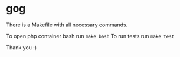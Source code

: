 # gog

There is a Makefile with all necessary commands.

To open php container bash run `make bash`
To run tests run `make test`

Thank you  :)
